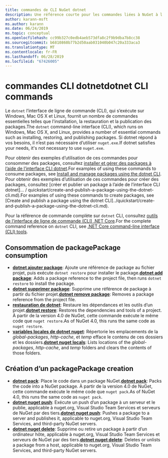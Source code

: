 ```yaml
---
title: commandes de CLI NuGet dotnet
description: Une référence courte pour les commandes liées à NuGet à l’aide de l’interface de ligne de commande dotnet.
author: karann-msft
ms.author: karann
ms.date: 06/24/2019
ms.topic: conceptual
ms.openlocfilehash: cc99b327c0edb4aeb573dfa8c2f9b9dba7b8cc38
ms.sourcegitcommit: b6810860b77b2d50aab031040b047c20a333aca3
ms.translationtype: MT
ms.contentlocale: fr-FR
ms.lasthandoff: 06/28/2019
ms.locfileid: "67426005"
---
```

# <a name="dotnet-cli-commands"></a><span data-ttu-id="94599-103">commandes CLI dotnet</span><span class="sxs-lookup"><span data-stu-id="94599-103">dotnet CLI commands</span></span>

<span data-ttu-id="94599-104">Le `dotnet` l’interface de ligne de commande (CLI), qui s’exécute sur Windows, Mac OS X et Linux, fournit un nombre de commandes essentielles telles que l’installation, la restauration et la publication des packages.</span><span class="sxs-lookup"><span data-stu-id="94599-104">The `dotnet` command-line interface (CLI), which runs on Windows, Mac OS X, and Linux, provides a number of essential commands such as installing, restoring, and publishing packages.</span></span> <span data-ttu-id="94599-105">Si dotnet répond à vos besoins, il n’est pas nécessaire d’utiliser `nuget.exe`.</span><span class="sxs-lookup"><span data-stu-id="94599-105">If dotnet satisfies your needs, it's not necessary to use `nuget.exe`.</span></span>

<span data-ttu-id="94599-106">Pour obtenir des exemples d’utilisation de ces commandes pour consommer des packages, consultez [installer et gérer des packages à l’aide de l’interface CLI dotnet](../consume-packages/install-use-packages-dotnet-cli.md).</span><span class="sxs-lookup"><span data-stu-id="94599-106">For examples of using these commands to consume packages, see [Install and manage packages using the dotnet CLI](../consume-packages/install-use-packages-dotnet-cli.md).</span></span> <span data-ttu-id="94599-107">Pour obtenir des exemples d’utilisation de ces commandes pour créer des packages, consultez [créer et publier un package à l’aide de l’interface CLI dotnet]... / quickstart/create-and-publish-a-package-using-the-dotnet-cli.md).</span><span class="sxs-lookup"><span data-stu-id="94599-107">For examples of using these commands to create packages, see [Create and publish a package using the dotnet CLI]../quickstart/create-and-publish-a-package-using-the-dotnet-cli.md).</span></span>

<span data-ttu-id="94599-108">Pour la référence de commande complète sur `dotnet` CLI, consultez [outils de l’interface de ligne de commande (CLI) .NET Core](/dotnet/core/tools/?tabs=netcore2x).</span><span class="sxs-lookup"><span data-stu-id="94599-108">For the complete command reference on `dotnet` CLI, see [.NET Core command-line interface (CLI) tools](/dotnet/core/tools/?tabs=netcore2x).</span></span>

## <a name="package-consumption"></a><span data-ttu-id="94599-109">Consommation de package</span><span class="sxs-lookup"><span data-stu-id="94599-109">Package consumption</span></span>

- <span data-ttu-id="94599-110">[**dotnet ajouter package**](/dotnet/core/tools/dotnet-add-package): Ajoute une référence de package au fichier projet, puis exécute `dotnet restore` pour installer le package.</span><span class="sxs-lookup"><span data-stu-id="94599-110">[**dotnet add package**](/dotnet/core/tools/dotnet-add-package): Adds a package reference to the project file, then runs `dotnet restore` to install the package.</span></span>
- <span data-ttu-id="94599-111">[**dotnet supprimer package**](/dotnet/core/tools/dotnet-remove-package): Supprime une référence de package à partir du fichier projet.</span><span class="sxs-lookup"><span data-stu-id="94599-111">[**dotnet remove package**](/dotnet/core/tools/dotnet-remove-package): Removes a package reference from the project file.</span></span>
- <span data-ttu-id="94599-112">[**restauration de dotnet**](/dotnet/core/tools/dotnet-restore?tabs=netcore2x): Restaure les dépendances et les outils d’un projet.</span><span class="sxs-lookup"><span data-stu-id="94599-112">[**dotnet restore**](/dotnet/core/tools/dotnet-restore?tabs=netcore2x): Restores the dependencies and tools of a project.</span></span> <span data-ttu-id="94599-113">À partir de la version 4.0 de NuGet, cette commande exécute le même code que `nuget restore`.</span><span class="sxs-lookup"><span data-stu-id="94599-113">As of NuGet 4.0, this runs the same code as `nuget restore`.</span></span>
- <span data-ttu-id="94599-114">[**variables locales de dotnet nuget**](/dotnet/core/tools/dotnet-nuget-locals): Répertorie les emplacements de la *global-packages*, *http-cache*, et *temp* efface le contenu de ces dossiers et les dossiers.</span><span class="sxs-lookup"><span data-stu-id="94599-114">[**dotnet nuget locals**](/dotnet/core/tools/dotnet-nuget-locals): Lists locations of the *global-packages*, *http-cache*, and *temp* folders and clears the contents of those folders.</span></span>

## <a name="package-creation"></a><span data-ttu-id="94599-115">Création d’un package</span><span class="sxs-lookup"><span data-stu-id="94599-115">Package creation</span></span>

- <span data-ttu-id="94599-116">[**dotnet pack**](/dotnet/core/tools/dotnet-pack?tabs=netcore2x): Place le code dans un package NuGet.</span><span class="sxs-lookup"><span data-stu-id="94599-116">[**dotnet pack**](/dotnet/core/tools/dotnet-pack?tabs=netcore2x): Packs the code into a NuGet package.</span></span> <span data-ttu-id="94599-117">À partir de la version 4.0 de NuGet, cette commande exécute le même code que `nuget pack`.</span><span class="sxs-lookup"><span data-stu-id="94599-117">As of NuGet 4.0, this runs the same code as `nuget pack`.</span></span>
- <span data-ttu-id="94599-118">[**dotnet nuget push**](/dotnet/core/tools/dotnet-nuget-push): Exécute un push d’un package à un serveur et le publie, applicable à nuget.org, Visual Studio Team Services et serveurs de NuGet par des tiers.</span><span class="sxs-lookup"><span data-stu-id="94599-118">[**dotnet nuget push**](/dotnet/core/tools/dotnet-nuget-push): Pushes a package to a server and publishes it, applicable to nuget.org, Visual Studio Team Services, and third-party NuGet servers.</span></span>
- <span data-ttu-id="94599-119">[**dotnet nuget delete**](/dotnet/core/tools/dotnet-nuget-delete): Supprime ou retire un package à partir d’un ordinateur hôte, applicable à nuget.org, Visual Studio Team Services et serveurs de NuGet par des tiers.</span><span class="sxs-lookup"><span data-stu-id="94599-119">[**dotnet nuget delete**](/dotnet/core/tools/dotnet-nuget-delete): Deletes or unlists a package from a host, applicable to nuget.org, Visual Studio Team Services, and third-party NuGet servers.</span></span>
